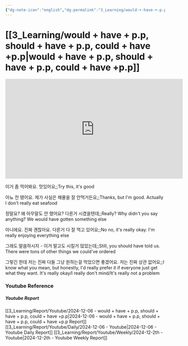 ```yaml
---
{"dg-note-icon":"english","dg-permalink":"3_Learning/would-+-have-+-p.p,-should-+-have-+-p.p,-could-+-have-+p.p","created-date":"2024-12-06 10:13:29 am","date":"2024-12-06","type":"youtube","tags":["youtube","english","flashcards"],"aliases":null,"youtuber":"빨모쌤","channelName":"라이브 아카데미","link":"https://www.youtube.com/watch?v=Q2ejqYel_Pw","img":"https://img.youtube.com/vi/Q2ejqYel_Pw/0.jpg","dg-publish":true,"permalink":"/3_Learning/would-+-have-+-p.p,-should-+-have-+-p.p,-could-+-have-+p.p/","dgPassFrontmatter":true,"noteIcon":"english"}
---
```


# [[3_Learning/would + have + p.p, should + have + p.p, could + have +p.p\|would + have + p.p, should + have + p.p, could + have +p.p]]


<div class="container-root"><span></span></div><div><div class="container-root"><iframe width="560" height="315" src="https://www.youtube.com/embed/Q2ejqYel_Pw" title="YouTube video player" frameborder="0" allow="accelerometer; autoplay; clipboard-write; encrypted-media; gyroscope; picture-in-picture; web-share" allowfullscreen=""></iframe></div></div>

이거 좀 먹어봐요. 맛있어요;;Try this, it's good
<!--SR:!2025-02-21,49,305-->
아뇨 전 됐어요. 제가 사실은 해물을 잘 안먹거든요;;Thanks, but I'm good. Actually I don't really eat seafood
<!--SR:!2025-01-06,3,230-->
정말요? 왜 아무말도 안 했어요? 다른거 시켰을텐데;;Really? Why didn't you say anything? We would have gotten something else
<!--SR:!2024-12-16,2,230-->
아니에요. 진짜 괜찮아요. 다른거 다 잘 먹고 있어요;;No no, it's really okay. I'm really enjoying everything else
<!--SR:!2024-12-25,10,285-->
그래도 말씀하시지 - 이거 말고도 시킬거 많았는데;;Still, you should have told us. There were tons of other things we could've ordered
<!--SR:!2025-02-01,29,270-->
그렇긴 한데 저는 진짜 다들 그냥 원하는걸 먹었으면 좋겠어요. 저는 진짜 상관 없어요;;I know what you mean, but honestly, I'd really prefer it if everyone just get what they want. It's really okay/I really don't mind/It's really not a problem
<!--SR:!2025-01-05,2,210-->














### Youtube Reference
##### Youtube Report
[[3_Learning/Report/Youtube/2024-12-06 - would + have + p.p, should + have + p.p, could + have +p.p\|2024-12-06 - would + have + p.p, should + have + p.p, could + have +p.p Report]]
[[3_Learning/Report/Youtube/Daily/2024-12-06 - Youtube\|2024-12-06 - Youtube Daily Report]]
[[3_Learning/Report/Youtube/Weekly/2024-12-2th - Youtube\|2024-12-2th - Youtube Weekly Report]]

